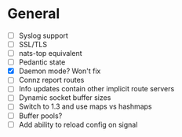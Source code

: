 

# General

- [ ] Syslog support
- [ ] SSL/TLS
- [ ] nats-top equivalent
- [ ] Pedantic state
- [X] Daemon mode? Won't fix
- [ ] Connz report routes
- [ ] Info updates contain other implicit route servers
- [ ] Dynamic socket buffer sizes
- [ ] Switch to 1.3 and use maps vs hashmaps
- [ ] Buffer pools?
- [ ] Add ability to reload config on signal
